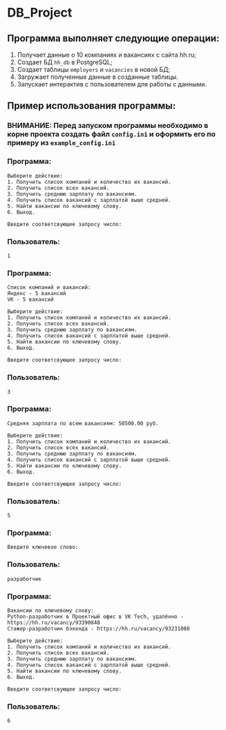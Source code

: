 # DB_Project

## Программа выполняет следующие операции:

1. Получает данные о 10 компаниях и вакансиях с сайта hh.ru;
2. Создает БД ```hh_db``` в PostgreSQL;
3. Создает таблицы ```employers``` и ```vacancies``` в новой БД;
4. Загружает полученные данные в созданные таблицы.
5. Запускает интерактив с пользователем для работы с данными.

## Пример использования программы:

### ВНИМАНИЕ: Перед запуском программы необходимо в корне проекта создать файл ```config.ini``` и оформить его по примеру из ```example_config.ini```

### Программа:
    Выберите действие:
    1. Получить список компаний и количество их вакансий.
    2. Получить список всех вакансий.
    3. Получить среднюю зарплату по вакансиям.
    4. Получить список вакансий с зарплатой выше средней.
    5. Найти вакансии по ключевому слову.
    6. Выход.

    Введите соответсвующее запросу число: 
### Пользователь:
    1
### Программа:
    Список компаний и вакансий:
    Яндекс - 5 вакансий
    VK - 5 вакансий

    Выберите действие:
    1. Получить список компаний и количество их вакансий.
    2. Получить список всех вакансий.
    3. Получить среднюю зарплату по вакансиям.
    4. Получить список вакансий с зарплатой выше средней.
    5. Найти вакансии по ключевому слову.
    6. Выход.

    Введите соответсвующее запросу число: 
### Пользователь:
    3
### Программа:
    Средняя зарплата по всем вакансиям: 50500.00 руб.

    Выберите действие:
    1. Получить список компаний и количество их вакансий.
    2. Получить список всех вакансий.
    3. Получить среднюю зарплату по вакансиям.
    4. Получить список вакансий с зарплатой выше средней.
    5. Найти вакансии по ключевому слову.
    6. Выход.

    Введите соответсвующее запросу число: 
### Пользователь:
    5
### Программа:
    Введите ключевое слово: 
### Пользователь:
    разработчик
### Программа:
    Вакансии по ключевому слову:
    Python-разработчик в Проектный офис в VK Tech, удалённо - https://hh.ru/vacancy/93390848
    Стажер-разработчик бэкенда - https://hh.ru/vacancy/93231080

    Выберите действие:
    1. Получить список компаний и количество их вакансий.
    2. Получить список всех вакансий.
    3. Получить среднюю зарплату по вакансиям.
    4. Получить список вакансий с зарплатой выше средней.
    5. Найти вакансии по ключевому слову.
    6. Выход.

    Введите соответсвующее запросу число: 
### Пользователь:
    6